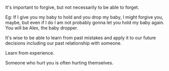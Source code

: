 It's important to forgive, but not necessarily to be able to forget.

Eg: If I give you my baby to hold and you drop my baby, I might forgive you, maybe, but even if I do I am not probably gonna let you hold my baby again. You will be Alex, the baby dropper. 

It's wise to be able to learn from past mistakes and apply it to our future decisions including our past relationship with someone.

Learn from experience.

Someone who hurt you is often hurting themselves.